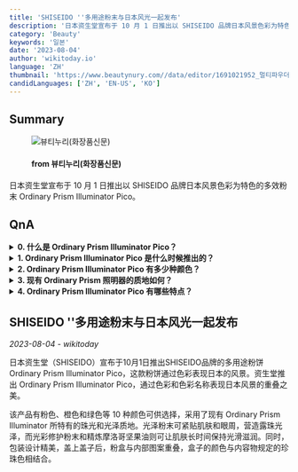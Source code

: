 ```yaml
---
title: 'SHISEIDO ''多用途粉末与日本风光一起发布'
description: '日本资生堂宣布于 10 月 1 日推出以 SHISEIDO 品牌日本风景色彩为特色的多效粉末 Ordinary Prism Illuminator Pico。'
category: 'Beauty'
keywords: '일본'
date: '2023-08-04'
author: 'wikitoday.io'
language: 'ZH'
thumbnail: 'https://www.beautynury.com//data/editor/1691021952_멀티파우더.jpg'
candidLanguages: ['ZH', 'EN-US', 'KO']
---
```


## Summary



<figure>
    <img src="https://www.beautynury.com//data/editor/1691021952_멀티파우더.jpg" alt="뷰티누리(화장품신문)" />
    <figcaption>
        <h4> from 뷰티누리(화장품신문)</h4>
    </figcaption>
</figure>


日本资生堂宣布于 10 月 1 日推出以 SHISEIDO 品牌日本风景色彩为特色的多效粉末 Ordinary Prism Illuminator Pico。


## QnA

    
<details>
        <summary><b>0. 什么是 Ordinary Prism Illuminator Pico？</b></summary>
        Ordinary Prism Illuminator Pico 是一款多用途粉饼，通过色彩表现 SHISEIDO 品牌下的日本风景。
    </details>
    
<details>
        <summary><b>1. Ordinary Prism Illuminator Pico 是什么时候推出的？</b></summary>
        Ordinary Prism Illuminator Pico 于 10 月 1 日推出。
    </details>
    
<details>
        <summary><b>2. Ordinary Prism Illuminator Pico 有多少种颜色？</b></summary>
        Ordinary Prism Illuminator Pico 有 10 种颜色，包括粉色、橙色和绿色。
    </details>
    
<details>
        <summary><b>3. 现有 Ordinary Prism 照明器的质地如何？</b></summary>
        现有的 Ordinary Prism Illuminator 具有珠光和光泽质感。
    </details>
    
<details>
        <summary><b>4. Ordinary Prism Illuminator Pico 有哪些特点？</b></summary>
        Ordinary Prism Illuminator Pico 能紧贴肌肤和眼周，打造露珠般的光彩。它还含有光彩护理粉末和精炼摩洛哥坚果油，可保持肌肤光滑滋润。
    </details>
    


## SHISEIDO ''多用途粉末与日本风光一起发布

_2023-08-04 - wikitoday_

日本资生堂（SHISEIDO）宣布于10月1日推出SHISEIDO品牌的多用途粉饼Ordinary Prism Illuminator Pico，这款粉饼通过色彩表现日本的风景。资生堂推出 Ordinary Prism Illuminator Pico，通过色彩和色彩名称表现日本风景的重叠之美。



该产品有粉色、橙色和绿色等 10 种颜色可供选择，采用了现有 Ordinary Prism Illuminator 所特有的珠光和光泽质地。光泽粉末可紧贴肌肤和眼周，营造露珠光泽，而光彩修护粉末和精炼摩洛哥坚果油则可让肌肤长时间保持光滑滋润。同时，包装设计精美，盖上盖子后，粉盒与内部图案重叠，盒子的颜色与内容物规定的珍珠色相结合。
